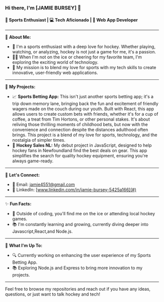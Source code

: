 ### Hi there, I'm [JAMIE BURSEY] 👋

#### 🏒 Sports Enthusiast | 💻 Tech Aficionado | 🚀 Web App Developer

---

🔭 **About Me:**
- 🌱 I'm a sports enthusiast with a deep love for hockey. Whether playing, watching, or analyzing, hockey is not just a game for me, it's a passion.
- 👨‍💻 When I'm not on the ice or cheering for my favorite team, I'm exploring the exciting world of technology.
- 🎯 My mission is to blend my love for sports with my tech skills to create innovative, user-friendly web applications.

---

🌟 **My Projects:**
- 📈 **Sports Betting App:** This isn't just another sports betting app; it's a trip down memory lane, bringing back the fun and excitement of friendly wagers made on the couch during our youth. Built with React, this app allows users to create custom bets with friends, whether it's for a cup of coffee, a treat from Tim Hortons, or other personal stakes. It's about reliving those thrilling moments of childhood bets, but now with the convenience and connection despite the distances adulthood often brings. This project is a blend of my love for sports, technology, and the nostalgia of simpler times.
- 🏒 **Hockey Sales NL:** My debut project in JavaScript, designed to help hockey fans in Newfoundland find the best deals on gear. This app simplifies the search for quality hockey equipment, ensuring you're always game-ready.

---

💬 **Let's Connect:**
- 📧 Email: [jamie4551@gmail.com](mailto:jamie4551@gmail.com)
- 🤝 LinkedIn: [www.linkedin.com/in/jamie-bursey-5425a166](#)

---

✨ **Fun Facts:**
- 🥅 Outside of coding, you'll find me on the ice or attending local hockey games. 
- 📚 I'm constantly learning and growing, currently diving deeper into Javascript,React,and Node.js.

---

📌 **What I'm Up To:**
- 🔍 Currently working on enhancing the user experience of my Sports Betting App.
- 📚 Exploring Node.js and Express to bring more innovation to my projects.

---

Feel free to browse my repositories and reach out if you have any ideas, questions, or just want to talk hockey and tech!

